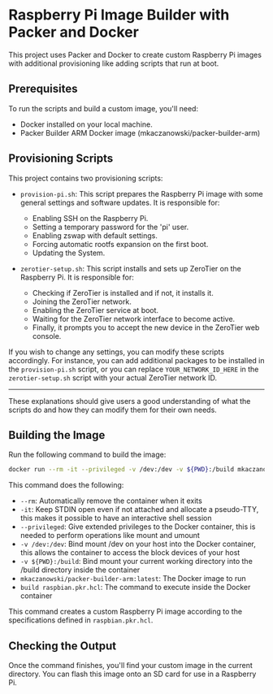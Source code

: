 

# Raspberry Pi Image Builder with Packer and Docker

This project uses Packer and Docker to create custom Raspberry Pi images with additional provisioning like adding scripts that run at boot.

## Prerequisites

To run the scripts and build a custom image, you'll need:

- Docker installed on your local machine.
- Packer Builder ARM Docker image (mkaczanowski/packer-builder-arm)

## Provisioning Scripts

This project contains two provisioning scripts:

- `provision-pi.sh`: This script prepares the Raspberry Pi image with some general settings and software updates. It is responsible for:
  - Enabling SSH on the Raspberry Pi.
  - Setting a temporary password for the 'pi' user.
  - Enabling zswap with default settings.
  - Forcing automatic rootfs expansion on the first boot.
  - Updating the System.
  
- `zerotier-setup.sh`: This script installs and sets up ZeroTier on the Raspberry Pi. It is responsible for:
  - Checking if ZeroTier is installed and if not, it installs it.
  - Joining the ZeroTier network.
  - Enabling the ZeroTier service at boot.
  - Waiting for the ZeroTier network interface to become active.
  - Finally, it prompts you to accept the new device in the ZeroTier web console.

If you wish to change any settings, you can modify these scripts accordingly. For instance, you can add additional packages to be installed in the `provision-pi.sh` script, or you can replace `YOUR_NETWORK_ID_HERE` in the `zerotier-setup.sh` script with your actual ZeroTier network ID.

---

These explanations should give users a good understanding of what the scripts do and how they can modify them for their own needs.

## Building the Image

Run the following command to build the image:

```bash
docker run --rm -it --privileged -v /dev:/dev -v ${PWD}:/build mkaczanowski/packer-builder-arm:latest build raspbian.pkr.hcl
```

This command does the following:

- `--rm`: Automatically remove the container when it exits
- `-it`: Keep STDIN open even if not attached and allocate a pseudo-TTY, this makes it possible to have an interactive shell session
- `--privileged`: Give extended privileges to the Docker container, this is needed to perform operations like mount and umount
- `-v /dev:/dev`: Bind mount /dev on your host into the Docker container, this allows the container to access the block devices of your host
- `-v ${PWD}:/build`: Bind mount your current working directory into the /build directory inside the container
- `mkaczanowski/packer-builder-arm:latest`: The Docker image to run
- `build raspbian.pkr.hcl`: The command to execute inside the Docker container

This command creates a custom Raspberry Pi image according to the specifications defined in `raspbian.pkr.hcl`.

## Checking the Output

Once the command finishes, you'll find your custom image in the current directory. You can flash this image onto an SD card for use in a Raspberry Pi.

